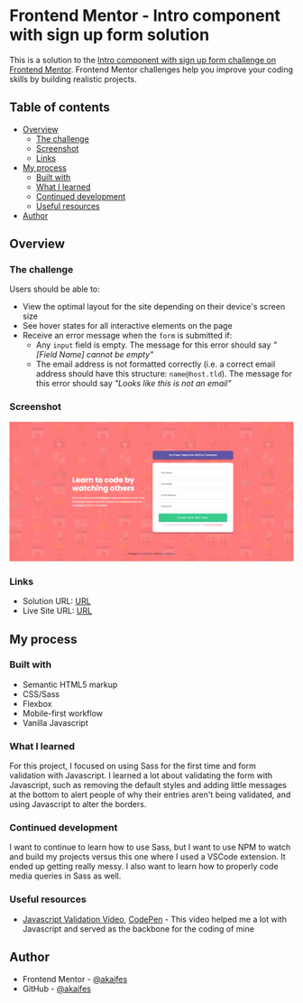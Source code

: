 # Frontend Mentor - Intro component with sign up form solution

This is a solution to the [Intro component with sign up form challenge on Frontend Mentor](https://www.frontendmentor.io/challenges/intro-component-with-signup-form-5cf91bd49edda32581d28fd1). Frontend Mentor challenges help you improve your coding skills by building realistic projects. 

## Table of contents

- [Overview](#overview)
  - [The challenge](#the-challenge)
  - [Screenshot](#screenshot)
  - [Links](#links)
- [My process](#my-process)
  - [Built with](#built-with)
  - [What I learned](#what-i-learned)
  - [Continued development](#continued-development)
  - [Useful resources](#useful-resources)
- [Author](#author)


## Overview

### The challenge

Users should be able to:

- View the optimal layout for the site depending on their device's screen size
- See hover states for all interactive elements on the page
- Receive an error message when the `form` is submitted if:
  - Any `input` field is empty. The message for this error should say *"[Field Name] cannot be empty"*
  - The email address is not formatted correctly (i.e. a correct email address should have this structure: `name@host.tld`). The message for this error should say *"Looks like this is not an email"*

### Screenshot

![](./assets/Screenshot.png)

### Links

- Solution URL: [URL](https://www.frontendmentor.io/solutions/form-validation-with-javascript-and-styled-with-sass--YfGpa8clS)
- Live Site URL: [URL](https://akajfes-signup-form.netlify.app/)

## My process

### Built with

- Semantic HTML5 markup
- CSS/Sass
- Flexbox
- Mobile-first workflow
- Vanilla Javascript

### What I learned

For this project, I focused on using Sass for the first time and form validation with Javascript. I learned a lot about validating the form with Javascript, such as removing the default styles and adding little messages at the bottom to alert people of why their entries aren't being validated, and using Javascript to alter the borders.

### Continued development

I want to continue to learn how to use Sass, but I want to use NPM to watch and build my projects versus this one where I used a VSCode extension. It ended up getting really messy. I also want to learn how to properly code media queries in Sass as well.

### Useful resources

- [Javascript Validation Video](https://www.youtube.com/watch?v=CYlNJpltjMM), [CodePen](https://codepen.io/javascriptacademy-stash/pen/oNeNMNR) - This video helped me a lot with Javascript and served as the backbone for the coding of mine

## Author

- Frontend Mentor - [@akajfes](https://www.frontendmentor.io/profile/akajfes)
- GitHub - [@akajfes](https://github.com/akajfes)
